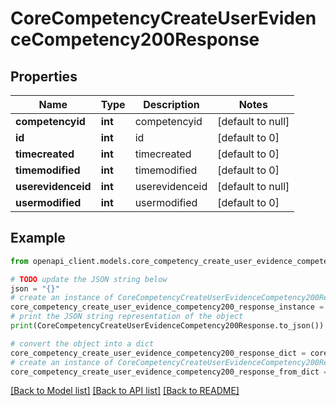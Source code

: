 # CoreCompetencyCreateUserEvidenceCompetency200Response


## Properties

Name | Type | Description | Notes
------------ | ------------- | ------------- | -------------
**competencyid** | **int** | competencyid | [default to null]
**id** | **int** | id | [default to 0]
**timecreated** | **int** | timecreated | [default to 0]
**timemodified** | **int** | timemodified | [default to 0]
**userevidenceid** | **int** | userevidenceid | [default to null]
**usermodified** | **int** | usermodified | [default to 0]

## Example

```python
from openapi_client.models.core_competency_create_user_evidence_competency200_response import CoreCompetencyCreateUserEvidenceCompetency200Response

# TODO update the JSON string below
json = "{}"
# create an instance of CoreCompetencyCreateUserEvidenceCompetency200Response from a JSON string
core_competency_create_user_evidence_competency200_response_instance = CoreCompetencyCreateUserEvidenceCompetency200Response.from_json(json)
# print the JSON string representation of the object
print(CoreCompetencyCreateUserEvidenceCompetency200Response.to_json())

# convert the object into a dict
core_competency_create_user_evidence_competency200_response_dict = core_competency_create_user_evidence_competency200_response_instance.to_dict()
# create an instance of CoreCompetencyCreateUserEvidenceCompetency200Response from a dict
core_competency_create_user_evidence_competency200_response_from_dict = CoreCompetencyCreateUserEvidenceCompetency200Response.from_dict(core_competency_create_user_evidence_competency200_response_dict)
```
[[Back to Model list]](../README.md#documentation-for-models) [[Back to API list]](../README.md#documentation-for-api-endpoints) [[Back to README]](../README.md)


